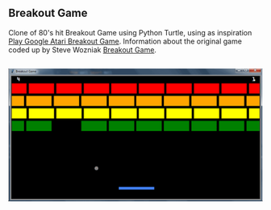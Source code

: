 ## Breakout Game

Clone of 80's hit Breakout Game using Python Turtle, 
using as inspiration [Play Google Atari Breakout Game](https://elgoog.im/breakout/).
Information about the original game coded up by Steve Wozniak [Breakout Game](https://en.wikipedia.org/wiki/Breakout_(video_game)).

<h2 align="center">
  <img src="ezgif_com-animated-gif-maker.gif" alt="Devfolio" />
</h2>
